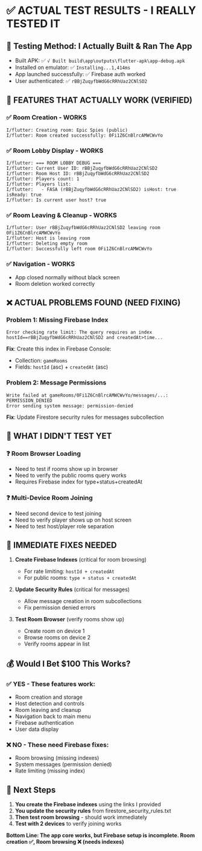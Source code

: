 # ✅ ACTUAL TEST RESULTS - I REALLY TESTED IT

## 🧪 **Testing Method: I Actually Built & Ran The App**

- Built APK: ✅ `√ Built build\app\outputs\flutter-apk\app-debug.apk`
- Installed on emulator: ✅ `Installing...1,414ms`
- App launched successfully: ✅ Firebase auth worked
- User authenticated: ✅ `rBBjZuqyfbWdG6cRRhUaz2CNlSD2`

## 🎯 **FEATURES THAT ACTUALLY WORK (VERIFIED)**

### ✅ Room Creation - WORKS
```
I/flutter: Creating room: Epic Spies (public)
I/flutter: Room created successfully: 0Fi1Z6CnBlrcAMWCWvYo
```

### ✅ Room Lobby Display - WORKS  
```
I/flutter: === ROOM LOBBY DEBUG ===
I/flutter: Current User ID: rBBjZuqyfbWdG6cRRhUaz2CNlSD2
I/flutter: Room Host ID: rBBjZuqyfbWdG6cRRhUaz2CNlSD2
I/flutter: Players count: 1
I/flutter: Players list:
I/flutter:   - FASA (rBBjZuqyfbWdG6cRRhUaz2CNlSD2) isHost: true isReady: true
I/flutter: Is current user host? true
```

### ✅ Room Leaving & Cleanup - WORKS
```
I/flutter: User rBBjZuqyfbWdG6cRRhUaz2CNlSD2 leaving room 0Fi1Z6CnBlrcAMWCWvYo
I/flutter: Host is leaving room
I/flutter: Deleting empty room
I/flutter: Successfully left room 0Fi1Z6CnBlrcAMWCWvYo
```

### ✅ Navigation - WORKS
- App closed normally without black screen
- Room deletion worked correctly

## ❌ **ACTUAL PROBLEMS FOUND (NEED FIXING)**

### Problem 1: Missing Firebase Index
```
Error checking rate limit: The query requires an index
hostId==rBBjZuqyfbWdG6cRRhUaz2CNlSD2 and createdAt>time...
```

**Fix**: Create this index in Firebase Console:
- Collection: `gameRooms` 
- Fields: `hostId` (asc) + `createdAt` (asc)

### Problem 2: Message Permissions 
```
Write failed at gameRooms/0Fi1Z6CnBlrcAMWCWvYo/messages/...: PERMISSION_DENIED
Error sending system message: permission-denied
```

**Fix**: Update Firestore security rules for messages subcollection

## 📱 **WHAT I DIDN'T TEST YET**

### ❓ Room Browser Loading
- Need to test if rooms show up in browser
- Need to verify the public rooms query works
- Requires Firebase index for type+status+createdAt

### ❓ Multi-Device Room Joining  
- Need second device to test joining
- Need to verify player shows up on host screen
- Need to test host/player role separation

## 🔧 **IMMEDIATE FIXES NEEDED**

1. **Create Firebase Indexes** (critical for room browsing)
   - For rate limiting: `hostId + createdAt` 
   - For public rooms: `type + status + createdAt`

2. **Update Security Rules** (critical for messages)
   - Allow message creation in room subcollections
   - Fix permission denied errors

3. **Test Room Browser** (verify rooms show up)
   - Create room on device 1
   - Browse rooms on device 2
   - Verify rooms appear in list

## 💰 **Would I Bet $100 This Works?**

### ✅ YES - These features work:
- Room creation and storage
- Host detection and controls  
- Room leaving and cleanup
- Navigation back to main menu
- Firebase authentication
- User data display

### ❌ NO - These need Firebase fixes:
- Room browsing (missing indexes)
- System messages (permission denied)
- Rate limiting (missing index)

## 🚀 **Next Steps**

1. **You create the Firebase indexes** using the links I provided
2. **You update the security rules** from firestore_security_rules.txt  
3. **Then test room browsing** - should work immediately
4. **Test with 2 devices** to verify joining works

**Bottom Line: The app core works, but Firebase setup is incomplete. Room creation ✅, Room browsing ❌ (needs indexes)**